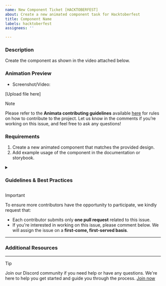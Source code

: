 ```yaml
---
name: New Component Ticket [HACKTOBERFEST]
about: Create a new animated component task for Hacktoberfest
title: Component Name
labels: hacktoberfest
assignees: ''

---
```


### Description
Create the component as shown in the video attached below.

### Animation Preview
- Screenshot/Video:

[Upload file here]


> [!NOTE]  
> Please refer to the **Animata contributing guidelines** available [here](https://www.animata.design/docs/contributing) for rules on how to contribute to the project. Let us know in the comments if you’re working on this issue, and feel free to ask any questions!

### Requirements
1. Create a new animated component that matches the provided design.
2. Add example usage of the component in the documentation or storybook.

<details>
  <summary>
    <h3> Guidelines & Best Practices</h3>
  </summary>

- Write reusable and clean code following the project’s style guide.
- The component should be **fully customizable**. The user should be able to modify props such as duration, easing, color, and size where applicable.
- Follow the [Contributing Guidelines](https://www.animata.design/docs/contributing) before submitting your pull request.

</details>

> [!IMPORTANT]  
> To ensure more contributors have the opportunity to participate, we kindly request that:
> - Each contributor submits only **one pull request** related to this issue.
> - If you're interested in working on this issue, please comment below. We will assign the issue on a **first-come, first-served basis**.

---

### Additional Resources
<!-- Add references and credits here -->

---

> [!Tip]
> Join our Discord community if you need help or have any questions. We're here to help you get started and guide you through the process. [Join now](https://discord.gg/YfvqMf5MTE)
